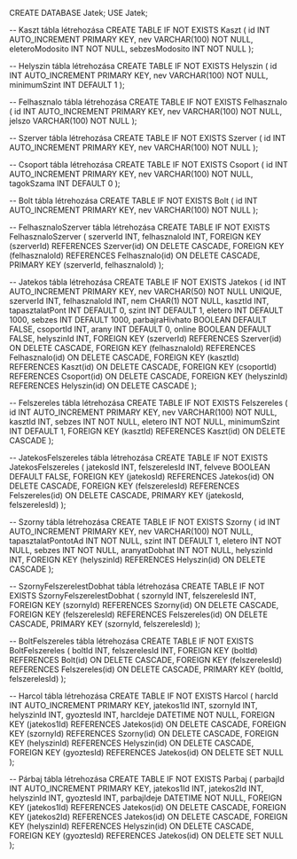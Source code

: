 CREATE DATABASE Jatek;
USE Jatek;

-- Kaszt tábla létrehozása
CREATE TABLE IF NOT EXISTS Kaszt (
    id INT AUTO_INCREMENT PRIMARY KEY,
    nev VARCHAR(100) NOT NULL,
    eleteroModosito INT NOT NULL,
    sebzesModosito INT NOT NULL
);

-- Helyszin tábla létrehozása
CREATE TABLE IF NOT EXISTS Helyszin (
    id INT AUTO_INCREMENT PRIMARY KEY,
    nev VARCHAR(100) NOT NULL,
    minimumSzint INT DEFAULT 1
);

-- Felhasznalo tábla létrehozása
CREATE TABLE IF NOT EXISTS Felhasznalo (
    id INT AUTO_INCREMENT PRIMARY KEY,
    nev VARCHAR(100) NOT NULL,
    jelszo VARCHAR(100) NOT NULL
);

-- Szerver tábla létrehozása
CREATE TABLE IF NOT EXISTS Szerver (
    id INT AUTO_INCREMENT PRIMARY KEY,
    nev VARCHAR(100) NOT NULL
);

-- Csoport tábla létrehozása
CREATE TABLE IF NOT EXISTS Csoport (
    id INT AUTO_INCREMENT PRIMARY KEY,
    nev VARCHAR(100) NOT NULL,
    tagokSzama INT DEFAULT 0
);

-- Bolt tábla létrehozása
CREATE TABLE IF NOT EXISTS Bolt (
    id INT AUTO_INCREMENT PRIMARY KEY,
    nev VARCHAR(100) NOT NULL
);

-- FelhasznaloSzerver tábla létrehozása
CREATE TABLE IF NOT EXISTS FelhasznaloSzerver (
    szerverId INT,
    felhasznaloId INT,
    FOREIGN KEY (szerverId) REFERENCES Szerver(id) ON DELETE CASCADE,
    FOREIGN KEY (felhasznaloId) REFERENCES Felhasznalo(id) ON DELETE CASCADE,
    PRIMARY KEY (szerverId, felhasznaloId)
);

-- Jatekos tábla létrehozása
CREATE TABLE IF NOT EXISTS Jatekos (
    id INT AUTO_INCREMENT PRIMARY KEY,
    nev VARCHAR(50) NOT NULL UNIQUE,
    szerverId INT,
    felhasznaloId INT,
    nem CHAR(1) NOT NULL,
    kasztId INT,
    tapasztalatPont INT DEFAULT 0,
    szint INT DEFAULT 1,
    eletero INT DEFAULT 1000,
    sebzes INT DEFAULT 1000,
    parbajraHivhato BOOLEAN DEFAULT FALSE,
    csoportId INT,
    arany INT DEFAULT 0,
    online BOOLEAN DEFAULT FALSE,
    helyszinId INT,
    FOREIGN KEY (szerverId) REFERENCES Szerver(id) ON DELETE CASCADE,
    FOREIGN KEY (felhasznaloId) REFERENCES Felhasznalo(id) ON DELETE CASCADE,
    FOREIGN KEY (kasztId) REFERENCES Kaszt(id) ON DELETE CASCADE,
    FOREIGN KEY (csoportId) REFERENCES Csoport(id) ON DELETE CASCADE,
    FOREIGN KEY (helyszinId) REFERENCES Helyszin(id) ON DELETE CASCADE
);

-- Felszereles tábla létrehozása
CREATE TABLE IF NOT EXISTS Felszereles (
    id INT AUTO_INCREMENT PRIMARY KEY,
    nev VARCHAR(100) NOT NULL,
    kasztId INT,
    sebzes INT NOT NULL,
    eletero INT NOT NULL,
    minimumSzint INT DEFAULT 1,
    FOREIGN KEY (kasztId) REFERENCES Kaszt(id) ON DELETE CASCADE
);

-- JatekosFelszereles tábla létrehozása
CREATE TABLE IF NOT EXISTS JatekosFelszereles (
    jatekosId INT,
    felszerelesId INT,
    felveve BOOLEAN DEFAULT FALSE,
    FOREIGN KEY (jatekosId) REFERENCES Jatekos(id) ON DELETE CASCADE,
    FOREIGN KEY (felszerelesId) REFERENCES Felszereles(id) ON DELETE CASCADE,
    PRIMARY KEY (jatekosId, felszerelesId)
);

-- Szorny tábla létrehozása
CREATE TABLE IF NOT EXISTS Szorny (
    id INT AUTO_INCREMENT PRIMARY KEY,
    nev VARCHAR(100) NOT NULL,
    tapasztalatPontotAd INT NOT NULL,
    szint INT DEFAULT 1,
    eletero INT NOT NULL,
    sebzes INT NOT NULL,
    aranyatDobhat INT NOT NULL,
    helyszinId INT,
    FOREIGN KEY (helyszinId) REFERENCES Helyszin(id) ON DELETE CASCADE
);

-- SzornyFelszerelestDobhat tábla létrehozása
CREATE TABLE IF NOT EXISTS SzornyFelszerelestDobhat (
    szornyId INT,
    felszerelesId INT,
    FOREIGN KEY (szornyId) REFERENCES Szorny(id) ON DELETE CASCADE,
    FOREIGN KEY (felszerelesId) REFERENCES Felszereles(id) ON DELETE CASCADE,
    PRIMARY KEY (szornyId, felszerelesId)
);

-- BoltFelszereles tábla létrehozása
CREATE TABLE IF NOT EXISTS BoltFelszereles (
    boltId INT,
    felszerelesId INT,
    FOREIGN KEY (boltId) REFERENCES Bolt(id) ON DELETE CASCADE,
    FOREIGN KEY (felszerelesId) REFERENCES Felszereles(id) ON DELETE CASCADE,
    PRIMARY KEY (boltId, felszerelesId)
);

-- Harcol tábla létrehozása
CREATE TABLE IF NOT EXISTS Harcol (
    harcId INT AUTO_INCREMENT PRIMARY KEY,
    jatekos1Id INT,
    szornyId INT,
    helyszinId INT,
    gyoztesId INT,
    harcIdeje DATETIME NOT NULL,
    FOREIGN KEY (jatekos1Id) REFERENCES Jatekos(id) ON DELETE CASCADE,
    FOREIGN KEY (szornyId) REFERENCES Szorny(id) ON DELETE CASCADE,
    FOREIGN KEY (helyszinId) REFERENCES Helyszin(id) ON DELETE CASCADE,
    FOREIGN KEY (gyoztesId) REFERENCES Jatekos(id) ON DELETE SET NULL
);

-- Párbaj tábla létrehozása
CREATE TABLE IF NOT EXISTS Parbaj (
    parbajId INT AUTO_INCREMENT PRIMARY KEY,
    jatekos1Id INT,
    jatekos2Id INT,
    helyszinId INT,
    gyoztesId INT,
    parbajIdeje DATETIME NOT NULL,
    FOREIGN KEY (jatekos1Id) REFERENCES Jatekos(id) ON DELETE CASCADE,
    FOREIGN KEY (jatekos2Id) REFERENCES Jatekos(id) ON DELETE CASCADE,
    FOREIGN KEY (helyszinId) REFERENCES Helyszin(id) ON DELETE CASCADE,
    FOREIGN KEY (gyoztesId) REFERENCES Jatekos(id) ON DELETE SET NULL
);
